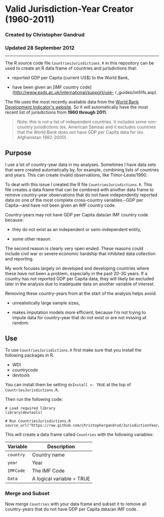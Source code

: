 # Valid Jurisdiction-Year Creator (1960-2011)
### Created by Christopher Gandrud
### Updated 28 September 2012

---

The R source code file `CountriesJurisdictions.R` in this repository can be used to create an R data frame of countries and jurisdictions that:

- reported GDP per Capita (current US$) to the World Bank, 

- have been given an [IMF country code](http://www.esds.ac.uk/international/support/use- r_guides/imf/ifs.asp).

The file uses the most recently available data from the [World Bank Development Indicator's website](http://data.worldbank.org/indicator/NY.GDP.PCAP.KN). So it will automatically have the most recent list of jurisdictions from **1960 through 2011**.

> Note: this is not a list of independent countries. It includes some non-country jurisdictions (ex. American Samoa) and it excludes countries that the World Bank does not have GDP per Capita data for (ex. Afghanistan 1982-2000). 

## Purpose

I use a lot of country-year data in my analyses. Sometimes I have data sets that were created automatically by, for example, combining lists of countries and years. This can create invalid observations, like Timor-Leste/1990.

To deal with this issue I created the R file `CountriesJurisdictions.R`. This file creates a data frame that can be combined with another data frame to remove country-year observations that do not have independently reported data on one of the most complete cross-country variables--GDP per Capita--and have not been given an IMF country code.

Country-years may not have GDP per Capita data/an IMF country code because:

- they do not exist as an independent or semi-independent entity,

- some other reason.

The second reason is clearly very open ended. These reasons could include civil war or severe economic hardship that inhibited data collection and reporting.

My work focuses largely on developed and developing countries where these have not been a problem, especially in the past 20-30 years. If a country has not reported GDP per Capita data, they will likely be excluded later in the analysis due to inadequate data on another variable of interest.

Removing these country-years from at the start of the analysis helps avoid:

- unrealistically large sample sizes,

- makes imputation models more efficient, because I'm not trying to impute data for country-year that do not exist or are not missing at random. 

## Use

To use `CountriesJurisdictions.R` first make sure that you install the following packages in R.

- WDI
- countrycode
- devtools

You can install them be setting `doInstall <- TRUE` at the top of `CountriesJurisdictions.R`.

Then run the following code:

```
# Load required library
library(devtools)

# Run CountriesJurisdictions.R
source_url("https://raw.github.com/christophergandrud/JurisdictionYear/master/CountriesJurisdictions.R")
```

This will create a data frame called `Countries` with the following variables:

| Variable   | Description  |
| ---------- | ------------ |
| `country`  | Country name |
| `year`     | Year         |
| `IMFCode`  | The IMF Code |
| `Data`     | A logical variable = TRUE |

### Merge and Subset

Now merge `Countries` with your data frame and subset it to remove all country-years that do not have GDP per Capita data/an IMF code.



